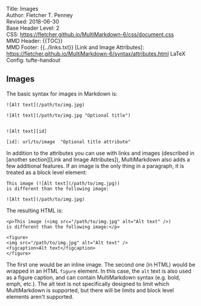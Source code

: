 Title:	Images  
Author:	Fletcher T. Penney  
Revised:	2018-06-30  
Base Header Level:	2  
CSS:	https://fletcher.github.io/MultiMarkdown-6/css/document.css  
MMD Header:	{{TOC}}  
MMD Footer:	{{../links.txt}}
	[Link and Image Attributes]: https://fletcher.github.io/MultiMarkdown-6/syntax/attributes.html
LaTeX Config:	tufte-handout  


## Images ##

The basic syntax for images in Markdown is:


	![Alt text](/path/to/img.jpg)

	![Alt text](/path/to/img.jpg "Optional title")


	![Alt text][id]

	[id]: url/to/image  "Optional title attribute"


In addition to the attributes you can use with links and images (described in [another section][Link and Image Attributes]), MultiMarkdown also adds a few additional features.  If an image is the only thing in a paragraph, it is treated as a block level element:

	This image (![Alt text](/path/to/img.jpg))
	is different than the following image:

	![Alt text](/path/to/img.jpg)

The resulting HTML is:

	<p>This image (<img src="/path/to/img.jpg" alt="Alt text" />)
	is different than the following image:</p>
	
	<figure>
	<img src="/path/to/img.jpg" alt="Alt text" />
	<figcaption>Alt text</figcaption>
	</figure>

The first one would be an inline image.  The second one (in HTML) would be wrapped in an HTML `figure` element.  In this case, the `alt` text is also used as a figure caption, and can contain MultiMarkdown syntax (e.g. bold, emph, etc.).  The alt text is not specifically designed to limit which MultiMarkdown is supported, but there will be limits and block level elements aren't supported.
